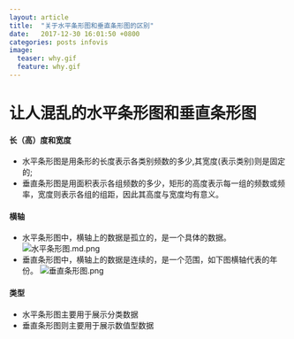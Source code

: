 ```yaml
---
layout: article
title:  "关于水平条形图和垂直条形图的区别"
date:   2017-12-30 16:01:50 +0800
categories: posts infovis
image:
  teaser: why.gif
  feature: why.gif
---
```

# 让人混乱的水平条形图和垂直条形图





#### 长（高）度和宽度
* 水平条形图是用条形的长度表示各类别频数的多少,其宽度(表示类别)则是固定的;   
* 垂直条形图是用面积表示各组频数的多少，矩形的高度表示每一组的频数或频率，宽度则表示各组的组距，因此其高度与宽度均有意义。
#### 横轴
* 水平条形图中，横轴上的数据是孤立的，是一个具体的数据。
![水平条形图.md.png](https://s1.ax1x.com/2017/12/30/pSSvFS.md.png)
 * 垂直条形图中，横轴上的数据是连续的，是一个范围，如下图横轴代表的年份。
![垂直条形图.png](https://s1.ax1x.com/2017/12/30/pSpSzj.png)
#### 类型
* 水平条形图主要用于展示分类数据
* 垂直条形图则主要用于展示数值型数据